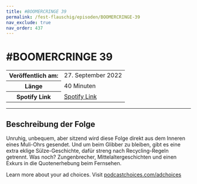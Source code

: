 ```yaml
---
title: #BOOMERCRINGE 39
permalink: /fest-flauschig/episoden/BOOMERCRINGE-39
nav_exclude: true
nav_order: 437
---
```


# #BOOMERCRINGE 39
<table class="resp-table dcf-table dcf-table-responsive dcf-table-bordered dcf-table-striped dcf-w-100%">
                    <tbody>
                        <tr>
                            <th scope="row">Veröffentlich am:</th>
                            <td data-label="Veröffentlich am:">27. September 2022</td>
                        </tr>
                        <tr>
                            <th scope="row">Länge </th>
                            <td data-label="Länge ">40 Minuten</td>
                        </tr><tr>
                                <th scope="row">Spotify Link</th>
                                <td data-label="Spotify Link"><a href="https://open.spotify.com/episode/0uqiVshIEfvr00hRTIwcjm">Spotify Link</a></td>
                            </tr></tbody>
                </table>

***

## Beschreibung der Folge

<div>
<p>Unruhig, unbequem, aber sitzend wird diese Folge direkt aus dem Inneren eines Muli-Ohrs gesendet. Und um beim Glibber zu bleiben, gibt es eine extra eklige Sülze-Geschichte, dafür streng nach Recycling-Regeln getrennt. Was noch? Zungenbrecher, Mittelaltergeschichten und einen Exkurs in die Quotenerhebung beim Fernsehen. </p><p> </p><p>Learn more about your ad choices. Visit <a href="https://podcastchoices.com/adchoices" rel="nofollow">podcastchoices.com/adchoices</a></p>  
</div>

